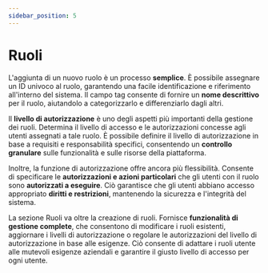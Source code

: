 ```yaml
---
sidebar_position: 5
---
```


# Ruoli


L'aggiunta di un nuovo ruolo è un processo **semplice**. È possibile assegnare un ID univoco al ruolo, garantendo una facile identificazione e riferimento all'interno del sistema. Il campo tag consente di fornire un **nome descrittivo** per il ruolo, aiutandolo a categorizzarlo e differenziarlo dagli altri.

Il **livello di autorizzazione** è uno degli aspetti più importanti della gestione dei ruoli. Determina il livello di accesso e le autorizzazioni concesse agli utenti assegnati a tale ruolo. È possibile definire il livello di autorizzazione in base a requisiti e responsabilità specifici, consentendo un **controllo granulare** sulle funzionalità e sulle risorse della piattaforma.

Inoltre, la funzione di autorizzazione offre ancora più flessibilità. Consente di specificare le **autorizzazioni e azioni particolari** che gli utenti con il ruolo sono **autorizzati a eseguire**. Ciò garantisce che gli utenti abbiano accesso appropriato **diritti e restrizioni**, mantenendo la sicurezza e l'integrità del sistema.

La sezione Ruoli va oltre la creazione di ruoli. Fornisce **funzionalità di gestione complete**, che consentono di modificare i ruoli esistenti, aggiornare i livelli di autorizzazione o regolare le autorizzazioni del livello di autorizzazione in base alle esigenze. Ciò consente di adattare i ruoli utente alle mutevoli esigenze aziendali e garantire il giusto livello di accesso per ogni utente.


